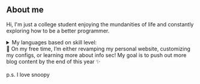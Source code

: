 ## About me

Hi, I'm just a college student enjoying the mundanities of life and constantly exploring how to be a better programmer. 

<details>
<summary>My languages based on skill level: </summary>

| Rank | Languages |
|-----:|-----------|
|     1| Python    |
|     2| C++       |
|     3| SQL       |
|     4| Scala     |
|     5| JavaScript|
  
</details>
 🔭 On my free time, I’m either revamping my personal website, customizing my configs, or learning more about info sec! My goal is to push out more blog content by the end of this year ✨
 <br> <br>
 p.s. I love snoopy
 <br> <br>
 
<picture> 
 <source media ="(prefers-color-scheme: dark)" srcset="https://github.com/Mnguyener/Mnguyener/assets/52382029/e1c4218a-8c3e-4cb7-af34-d265ff37e7c8" width="200" height="200">
<source media="(prefers-color-scheme: light)" srcset="https://github.com/Mnguyener/Mnguyener/assets/52382029/6ec640da-c3cf-4f17-bbc1-55ea5876b292" width="200" height="200">
</picture>


<!--
**Mnguyener/Mnguyener** is a ✨ _special_ ✨ repository because its `README.md` (this file) appears on your GitHub profile.

Here are some ideas to get you started:

- 🔭 I’m currently working on ...
- 🌱 I’m currently learning ...
- 👯 I’m looking to collaborate on ...
- 🤔 I’m looking for help with ...
- 💬 Ask me about ...
- 📫 How to reach me: ...
- 😄 Pronouns: ...
- ⚡ Fun fact: ...
-->


